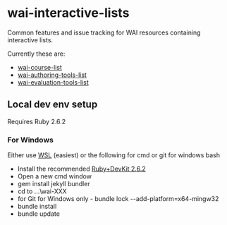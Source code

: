 # wai-interactive-lists
Common features and issue tracking for WAI resources containing interactive lists. 

Currently these are:

- [wai-course-list](https://github.com/w3c/wai-course-list)
- [wai-authoring-tools-list](https://github.com/w3c/wai-authoring-tools-list)
- [wai-evaluation-tools-list](https://github.com/w3c/wai-evaluation-tools-list)


## Local dev env setup

Requires Ruby 2.6.2

### For Windows

Either use [WSL](https://docs.microsoft.com/en-us/windows/wsl/install) (easiest) or the following for cmd or git for windows bash

- Install the recommended [Ruby+DevKit 2.6.2](https://jekyllrb.com/docs/installation/windows/)
- Open a new cmd window
- gem install jekyll bundler
- cd to ...\wai-XXX
- for Git for Windows only - bundle lock --add-platform=x64-mingw32
- bundle install
- bundle update
